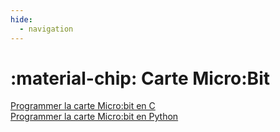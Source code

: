 ```yaml
---
hide:
  - navigation
---
```


# :material-chip: Carte Micro:Bit

[Programmer la carte Micro:bit en C](microbit/codal.md)  
[Programmer la carte Micro:bit en Python](microbit/micro_python.md)  
